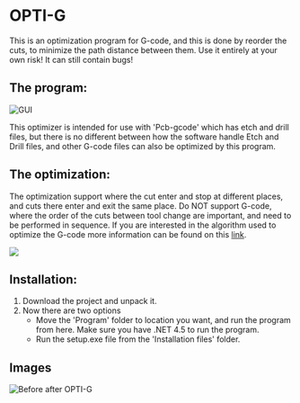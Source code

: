 # OPTI-G
This is an optimization program for G-code, and this is done by reorder the cuts, to minimize the path distance between them.
Use it entirely at your own risk! It can still contain bugs!

## The program:
![GUI](https://raw.githubusercontent.com/runeSal/OPTI-G/master/Images/GUI%20v.0.4.1.PNG)

This optimizer is intended for use with 'Pcb-gcode' which has etch and drill files, but there is no different between how the software handle Etch and Drill files, and other G-code files can also be optimized by this program.

## The optimization:
The optimization support where the cut enter and stop at different places, and cuts there enter and exit the same place. Do NOT support G-code, where the order of the cuts between tool change are important, and need to be performed in sequence.
If you are interested in the algorithm used to optimize the G-code more information can be found on this
[link](http://hackaday.io/project/4955-g-code-optimizing).

![](https://raw.githubusercontent.com/runeSal/OPTI-G/master/Images/random%20cities%20before%20after%20OPTI-G.PNG)

## Installation:
1. Download the project and unpack it. 
2. Now there are two options
	* Move the 'Program' folder to location you want, and run the program from here. Make sure you have .NET 4.5 to run the program.
	* Run the setup.exe file from the 'Installation files' folder.

## Images
![Before after OPTI-G](https://raw.githubusercontent.com/runeSal/OPTI-G/master/Images/pcb%20before%20after%20OPTI-G.png)
